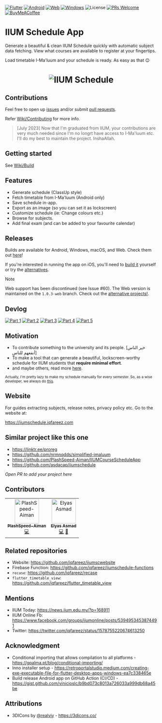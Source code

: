 [![Flutter](https://img.shields.io/badge/Flutter-%2302569B.svg?style=for-the-badge&logo=Flutter&logoColor=white)](https://flutter.dev/)
[![Android](https://img.shields.io/badge/Android-3DDC84?style=for-the-badge&logo=android&logoColor=white)](https://play.google.com/store/apps/details?id=com.iqfareez.iiumschedule)
[![Web](<https://img.shields.io/badge/WEB%20(PWA)-5a0fc8?style=for-the-badge&logo=GoogleChrome&logoColor=white>)](https://iiumschedule.web.app/#/)
[![Windows](https://img.shields.io/badge/Windows-0078D6?style=for-the-badge&logo=windows&logoColor=white)](https://iiumschedule.iqfareez.com/downloads/stable#windows)
![License](https://img.shields.io/github/license/iqfareez/iium_schedule?style=for-the-badge)
[![PRs Welcome](https://img.shields.io/badge/PR-welcome-brightgreen.svg?style=for-the-badge)](https://makeapullrequest.com)
[![BuyMeACoffee](https://img.shields.io/badge/Buy%20Me%20a%20Coffee-ffdd00?style=for-the-badge&logo=buy-me-a-coffee&logoColor=black)](https://www.buymeacoffee.com/iqfareez)

# IIUM Schedule App

Generate a beautiful & clean IIUM Schedule quickly with automatic subject data fetching. View what courses are available to register at your fingertips.

Load timetable I-Ma'luum and your schedule is ready. As easy as that :wink:

<h1 align="center">
    <picture>
      <source media="(prefers-color-scheme: dark)" srcset="https://user-images.githubusercontent.com/60868965/224489381-77298896-2ce4-4267-ab98-393c5ed0eba1.png">
      <img alt="IIUM Schedule" src="https://user-images.githubusercontent.com/60868965/216872570-3ed6b8e4-f2cf-4811-a480-9c288e6ee6f5.png">
    </picture>
 </h1>

## Contributions

Feel free to open up [issues](https://github.com/iqfareez/iium_schedule/issues) and/or submit [pull requests](https://github.com/iqfareez/iium_schedule/pulls).

Refer [Wiki/Contributing](https://github.com/iqfareez/iium_schedule/wiki/Contributing) for more info.

> [July 2023] Now that I'm graduated from IIUM, your contributions are very much needed since I'm no longrt have access to I-Ma'luum etc. I'll do my best to maintain the project. InshaAllah.

## Getting started

See [Wiki/Build](https://github.com/iqfareez/iium_schedule/wiki/Build)

## Features

- Generate schedule (ClassUp style)
- Fetch timetable from I-Ma'luum (Android only)
- Save schedule in-app.
- Export as an image (so you can set it as lockscreen)
- Customize schedule (ie: Change colours etc.)
- Browse for subjects.
- Add final exam (and can be added to your favourite calendar)

## Releases

Builds are available for Android, Windows, macOS, and Web. Check them out [here](https://iiumschedule.iqfareez.com/downloads)!

If you're interested in running the app on iOS, you'll need to [build it](https://github.com/iqfareez/iium_schedule/wiki/Build) yourself or try the [alternatives](#similar-project-like-this-one).

> [!NOTE]
> Web support has been discontinued (see Issue #60). The Web version is maintained on the `1.0.3-web` branch. Check out the [alternative projects!](#similar-project-like-this-one).

## Devlog

[![Part 1](https://img.shields.io/badge/part%201-%23E4405F.svg?style=for-the-badge&logo=Instagram&logoColor=white)](https://www.instagram.com/s/aGlnaGxpZ2h0OjE3OTAxOTkzNjUzNDk0NDQ3)
[![Part 2](https://img.shields.io/badge/part%202-%23E4405F.svg?style=for-the-badge&logo=Instagram&logoColor=white)](https://www.instagram.com/s/aGlnaGxpZ2h0OjE3OTQ4MjM3NzQzNjk4NjMy)
[![Part 3](https://img.shields.io/badge/part%203-%23E4405F.svg?style=for-the-badge&logo=Instagram&logoColor=white)](https://www.instagram.com/s/aGlnaGxpZ2h0OjE3OTY1ODMxMDE1ODM2MDg4)
[![Part 4](https://img.shields.io/badge/part%204-%23E4405F.svg?style=for-the-badge&logo=Instagram&logoColor=white)](https://www.instagram.com/stories/highlights/17965124656955811/)
[![Part 5](https://img.shields.io/badge/part%205-%23E4405F.svg?style=for-the-badge&logo=Instagram&logoColor=white)](https://www.instagram.com/stories/highlights/17938053524618277/)

## Motivation

- To contribute something to the university and its people. [خير الناس أنفعهم للناس]
- To make a tool that can generate a beautiful, lockscreen-worthy schedule for IIUM students that **require minimal effort**.
- and maybe others, read more [here](https://iiumschedule.iqfareez.com/changelog/2022/10/8/first-release).

<sub>Actually, I'm pretty lazy to make my schedule manually for every semester. So, as a wise developer, we always do [this](https://i.redd.it/0cm6yx27tez21.jpg).</sub>

## Website

For guides extracting subjects, release notes, privacy policy etc. Go to the website at:

https://iiumschedule.iqfareez.com

## Similar project like this one

- https://linktr.ee/proreg
- https://github.com/nrmnqdds/simplified-imaluum
- https://github.com/PlashSpeed-Aiman/IIUMCourseScheduleApp
- https://github.com/asdacap/iiumschedule

_Open PR to add your project here_

## Contributors

<!-- ALL-CONTRIBUTORS-LIST:START - Do not remove or modify this section -->
<!-- prettier-ignore-start -->
<!-- markdownlint-disable -->
<table>
  <tbody>
    <tr>
      <td align="center"><a href="https://github.com/PlashSpeed-Aiman"><img src="https://avatars.githubusercontent.com/u/62431177?v=4?s=80" width="80px;" alt="PlashSpeed-Aiman"/><br /><sub><b>PlashSpeed-Aiman</b></sub></a><br /><a href="https://github.com/iqfareez/iium_schedule/commits?author=PlashSpeed-Aiman" title="Code">💻</a></td>
      <td align="center"><a href="https://github.com/ElyasAsmad"><img src="https://avatars.githubusercontent.com/u/78308067?v=4?s=80" width="80px;" alt="Elyas Asmad"/><br /><sub><b>Elyas Asmad</b></sub></a><br /><a href="https://github.com/iqfareez/iium_schedule/commits?author=ElyasAsmad" title="Code">💻</a> <a href="#design-ElyasAsmad" title="Design">🎨</a></td>
    </tr>
  </tbody>
</table>

<!-- markdownlint-restore -->
<!-- prettier-ignore-end -->

<!-- ALL-CONTRIBUTORS-LIST:END -->

## Related repositories

- Website: https://github.com/iqfareez/iiumscwebsite
- Firebase Function: https://github.com/iqfareez/iiumschedule-functions
- `recase`: https://github.com/iqfareez/recase
- `flutter_timetable_view`: https://github.com/iqfareez/flutter_timetable_view

## Mentions

- IIUM Today: https://news.iium.edu.my/?p=168911
- IIUM Online Fb: https://www.facebook.com/groups/iiumonline/posts/5394953453874491
- Twitter: https://twitter.com/iqfareez/status/1578755220674613250

## Acknowledgment

- Conditional importing that allows compilation to all platforms - https://gpalma.pt/blog/conditional-importing/
- Inno installer setup - https://retroportalstudio.medium.com/creating-exe-executable-file-for-flutter-desktop-apps-windows-ea7c338465e
- Build release Android app on GitHub Action (CI/CD) - https://gist.github.com/vinicioslc/b9bd073c8013a726033a999db68a45be

## Attributions

- 3DICons by [@realvjy](https://twitter.com/realvjy) - https://3dicons.co/
